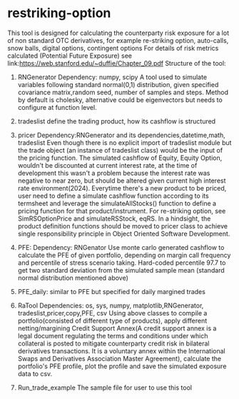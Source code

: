 # restriking-option
This tool is designed for calculating the counterparty risk exposure for a lot of non standard OTC derivatives, for example re-striking option, auto-calls, snow balls, digital options, contingent options
For details of risk metrics calculated (Potential Future Exposure) see link:https://web.stanford.edu/~duffie/Chapter_09.pdf
Structure of the tool:
1. RNGenerator
   Dependency: numpy, scipy
   A tool used to simulate variables following standard normal(0,1) distribution, given specified covariance matrix,random seed, number of samples and steps. Method by default is cholesky, alternative could be eigenvectors but needs to configure at function level.

2. tradeslist
   define the trading product, how its cashflow is structured
3. pricer
   Dependency:RNGenerator and its dependencies,datetime,math, tradeslist
   Even though there is no explicit import of tradeslist module but the trade object (an instance of tradeslist class) would be the input of the pricing function. The simulated cashflow of Equity, Equity Option, wouldn't be discounted at current interest rate, at the time of development this wasn't a problem because the interest rate was negative to near zero, but should be altered given current high interest rate environment(2024).
   Everytime there's a new product to be priced, user need to define a simulate cashflow function according to its termsheet and leverage the simulateAllStocks() function to define a pricing function for that product/instrument.
   For re-striking option, see SimRSOptionPrice and simulateRSStock, eqRS.
   In a hindsight, the product definition functions should be moved to pricer class to achieve single responsibility principle in Object Oriented Software Development.

4. PFE:
   Dependency: RNGenator
   Use monte carlo generated cashflow to calculate the PFE of given portfolio, depending on margin call frequency and percentile of stress scenario taking.
   Hard-coded percentile 97.7 to get two standard deviation from the simulated sample mean (standard normal distribution mentioned above)
5. PFE_daily: similar to PFE but specified for daily margined trades
6. RaTool
   Dependencies: os, sys, numpy, matplotlib,RNGenerator, tradeslist,pricer,copy,PFE, csv
   Using above classes to compile a portfolio(consisted of different type of products), apply different netting/margining Credit Support Annex(A credit support annex is a legal document regulating the terms and conditions under which collateral is posted to mitigate counterparty credit risk in bilateral derivatives transactions. It is a voluntary annex within the International Swaps and Derivatives Association Master Agreement), calculate the portfolio's PFE profile, plot the profile and save the simulated exposure data to csv.
7. Run_trade_example
   The sample file for user to use this tool
